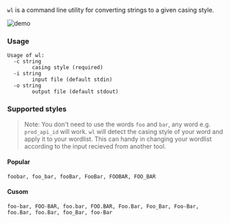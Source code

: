 `wl` is a command line utility for converting strings to a given casing style.

![demo](https://i.ibb.co/MfywFxQ/Screenshot-2021-03-13-20-40-06.png)

### Usage
```
Usage of wl:
  -c string
        casing style (required)
  -i string
        input file (default stdin)
  -o string
        output file (default stdout)
```

### Supported styles

> Note: You don't need to use the words `foo` and `bar`, any word e.g. `prod_api_id` will work. `wl` will detect the casing style of your word and apply it to your wordlist. This can handy in changing your wordlist according to the input recieved from another tool.

#### Popular
`foobar, foo_bar, fooBar, FooBar, FOOBAR, FOO_BAR`

#### Cusom
`foo-bar, FOO-BAR, foo.bar, FOO.BAR, Foo.Bar, Foo_Bar, Foo-Bar, foo.Bar, foo.Bar, foo_Bar, foo-Bar`
